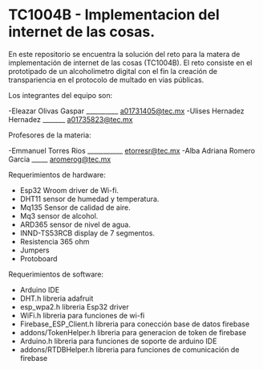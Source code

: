 # TC1004B - Implementacion del internet de las cosas.

En este repositorio se encuentra la solución del reto para la matera de implementación de internet de las cosas (TC1004B).
El reto consiste en el prototipado de un alcoholimetro digital con el fin la creación de transpariencia en el protocolo 
de multado en vias públicas.

Los integrantes del equipo son:

 -Eleazar Olivas Gaspar __________ a01731405@tec.mx
 -Ulises Hernadez Hernadez _______ a01735823@tec.mx

Profesores de la materia:

 -Emmanuel Torres Rios ___________ etorresr@tec.mx
 -Alba Adriana Romero Garcia _____ aromerog@tec.mx

Requerimientos de hardware:
 - Esp32        Wroom driver de Wi-fi.
 - DHT11        sensor de humedad y temperatura.
 - Mq135        Sensor de calidad de aire.
 - Mq3          sensor de alcohol.
 - ARD365       sensor de nivel de agua.
 - INND-TS53RCB display de 7 segmentos.
 - Resistencia  365 ohm
 - Jumpers
 - Protoboard 

Requerimientos de software:
 - Arduino IDE
 - DHT.h                    libreria adafruit 
 - esp_wpa2.h               libreria Esp32 driver
 - WiFi.h                   libreria para funciones de wi-fi
 - Firebase_ESP_Client.h    libreria para conección base de datos firebase
 - addons/TokenHelper.h     libreria para generacion de token de firebase
 - Arduino.h                libreria para funciones de soporte de arduino IDE
 - addons/RTDBHelper.h      libreria para funciones de comunicación de firebase
